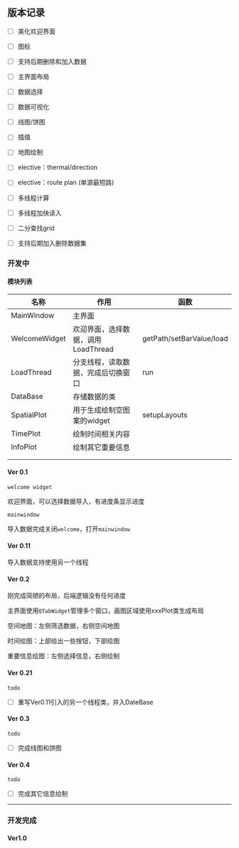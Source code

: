 ## 版本记录

- [ ] 美化欢迎界面
- [ ] 图标
- [ ] 支持后期删除和加入数据

- [ ] 主界面布局

- [ ] 数据选择

- [ ] 数据可视化
- [ ] 线图/饼图
- [ ] 插值
- [ ] 地图绘制
- [ ] elective：thermal/direction
- [ ] elective：route plan (单源最短路)
- [ ] 多线程计算

- [ ] 多线程加快读入

- [ ] 二分查找grid
- [ ] 支持后期加入删除数据集

### 开发中

#### 模块列表

| 名称          | 作用                               | 函数                     |
| ------------- | ---------------------------------- | ------------------------ |
| MainWindow    | 主界面                             |                          |
| WelcomeWidget | 欢迎界面，选择数据，调用LoadThread | getPath/setBarValue/load |
| LoadThread    | 分支线程，读取数据，完成后切换窗口 | run                      |
| DataBase      | 存储数据的类                       |                          |
| SpatialPlot   | 用于生成绘制空图案的widget         | setupLayouts             |
| TimePlot      | 绘制时间相关内容                   |                          |
| InfoPlot      | 绘制其它重要信息                   |                          |
|               |                                    |                          |
|               |                                    |                          |

#### Ver 0.1

`welcome widget`

欢迎界面，可以选择数据导入，有进度条显示进度

`mainwindow`

导入数据完成关闭`welcome`，打开`mainwindow`

#### Ver 0.11

导入数据支持使用另一个线程

#### Ver 0.2

刚完成简陋的布局，后端逻辑没有任何进度

主界面使用`QTabWidget`管理多个窗口，画图区域使用xxxPlot类生成布局

空间地图：左侧筛选数据，右侧空间地图

时间绘图：上部给出一些按钮，下部绘图

重要信息绘图：左侧选择信息，右侧绘制

#### Ver 0.21

`todo`

- [ ] 重写Ver0.11引入的另一个线程类，并入DateBase

#### Ver 0.3

`todo`

- [ ] 完成线图和饼图

#### Ver 0.4

`todo`

- [ ] 完成其它信息绘制











---

### 开发完成

#### Ver1.0

